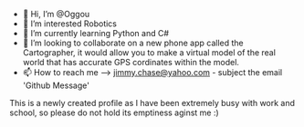 - 👋 Hi, I’m @Oggou
- 👀 I’m interested Robotics
- 🌱 I’m currently learning Python and C#
- 💞️ I’m looking to collaborate on a new phone app called the Cartographer, it would allow you to make a virtual model of the real world that has accurate GPS cordinates within the model.
- 📫 How to reach me --> jimmy.chase@yahoo.com - subject the email 'Github Message'

This is a newly created profile as I have been extremely busy with work and school, so please do not hold its emptiness aginst me :)

<!---
Oggou/Oggou is a ✨ special ✨ repository because its `README.md` (this file) appears on your GitHub profile.
You can click the Preview link to take a look at your changes.
--->

